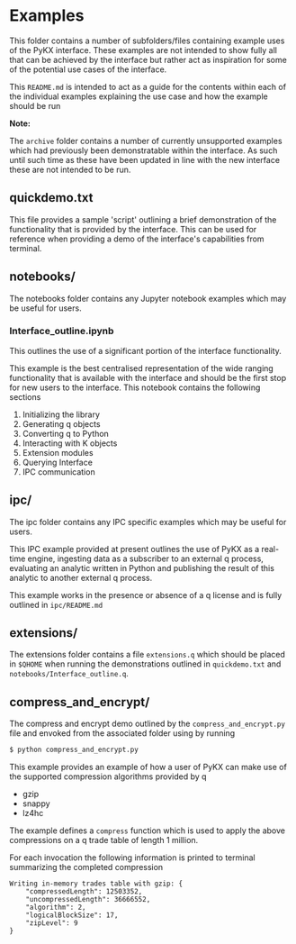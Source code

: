 # Examples

This folder contains a number of subfolders/files containing example uses of the PyKX interface. These examples are not intended to show fully all that can be achieved by the interface but rather act as inspiration for some of the potential use cases of the interface.

This `README.md` is intended to act as a guide for the contents within each of the individual examples explaining the use case and how the example should be run

**Note:**

The `archive` folder contains a number of currently unsupported examples which had previously been demonstratable within the interface. As such until such time as these have been updated in line with the new interface these are not intended to be run.

## quickdemo.txt

This file provides a sample 'script' outlining a brief demonstration of the functionality that is provided by the interface. This can be used for reference when providing a demo of the interface's capabilities from terminal.

## notebooks/

The notebooks folder contains any Jupyter notebook examples which may be useful for users.

### Interface_outline.ipynb

This outlines the use of a significant portion of the interface functionality.

This example is the best centralised representation of the wide ranging functionality that is available with the interface and should be the first stop for new users to the interface. This notebook contains the following sections

1. Initializing the library
2. Generating q objects
3. Converting q to Python
4. Interacting with K objects
5. Extension modules
6. Querying Interface
7. IPC communication

## ipc/

The ipc folder contains any IPC specific examples which may be useful for users.

This IPC example provided at present outlines the use of PyKX as a real-time engine, ingesting data as a subscriber to an external q process, evaluating an analytic written in Python and publishing the result of this analytic to another external q process.

This example works in the presence or absence of a q license and is fully outlined in `ipc/README.md`

## extensions/

The extensions folder contains a file `extensions.q` which should be placed in `$QHOME` when running the demonstrations outlined in `quickdemo.txt` and `notebooks/Interface_outline.q`.

## compress_and_encrypt/

The compress and encrypt demo outlined by the `compress_and_encrypt.py` file and envoked from the associated folder using by running

```bash
$ python compress_and_encrypt.py
```

This example provides an example of how a user of PyKX can make use of the supported compression algorithms provided by q

* gzip
* snappy
* lz4hc

The example defines a `compress` function which is used to apply the above compressions on a q trade table of length 1 million.

For each invocation the following information is printed to terminal summarizing the completed compression

```
Writing in-memory trades table with gzip: {
    "compressedLength": 12503352,
    "uncompressedLength": 36666552,
    "algorithm": 2,
    "logicalBlockSize": 17,
    "zipLevel": 9
}
```
